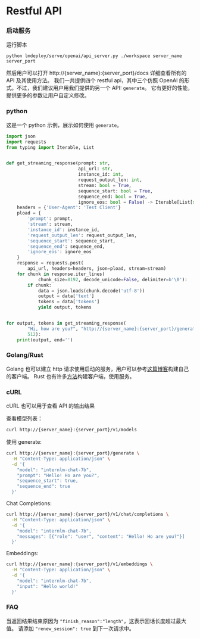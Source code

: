 # Restful API

### 启动服务

运行脚本

```shell
python lmdeploy/serve/openai/api_server.py ./workspace server_name server_port
```

然后用户可以打开 http://{server_name}:{server_port}/docs 详细查看所有的 API 及其使用方法。
我们一共提供四个 restful api，其中三个仿照 OpenAI 的形式。不过，我们建议用户用我们提供的另一个 API: `generate`。
它有更好的性能，提供更多的参数让用户自定义修改。

### python

这是一个 python 示例，展示如何使用 `generate`。

```python
import json
import requests
from typing import Iterable, List


def get_streaming_response(prompt: str,
                           api_url: str,
                           instance_id: int,
                           request_output_len: int,
                           stream: bool = True,
                           sequence_start: bool = True,
                           sequence_end: bool = True,
                           ignore_eos: bool = False) -> Iterable[List[str]]:
    headers = {'User-Agent': 'Test Client'}
    pload = {
        'prompt': prompt,
        'stream': stream,
        'instance_id': instance_id,
        'request_output_len': request_output_len,
        'sequence_start': sequence_start,
        'sequence_end': sequence_end,
        'ignore_eos': ignore_eos
    }
    response = requests.post(
        api_url, headers=headers, json=pload, stream=stream)
    for chunk in response.iter_lines(
            chunk_size=8192, decode_unicode=False, delimiter=b'\0'):
        if chunk:
            data = json.loads(chunk.decode('utf-8'))
            output = data['text']
            tokens = data['tokens']
            yield output, tokens


for output, tokens in get_streaming_response(
        "Hi, how are you?", "http://{server_name}:{server_port}/generate", 0,
        512):
    print(output, end='')
```

### Golang/Rust

Golang 也可以建立 http 请求使用启动的服务，用户可以参考[这篇博客](https://www.sohamkamani.com/golang/http-client/)构建自己的客户端。
Rust 也有许多[方法](https://blog.logrocket.com/best-rust-http-client/)构建客户端，使用服务。

### cURL

cURL 也可以用于查看 API 的输出结果

查看模型列表：

```bash
curl http://{server_name}:{server_port}/v1/models
```

使用 generate:

```bash
curl http://{server_name}:{server_port}/generate \
  -H "Content-Type: application/json" \
  -d '{
    "model": "internlm-chat-7b",
    "prompt": "Hello! Ho are you?",
    "sequence_start": true,
    "sequence_end": true
  }'
```

Chat Completions:

```bash
curl http://{server_name}:{server_port}/v1/chat/completions \
  -H "Content-Type: application/json" \
  -d '{
    "model": "internlm-chat-7b",
    "messages": [{"role": "user", "content": "Hello! Ho are you?"}]
  }'
```

Embeddings:

```bash
curl http://{server_name}:{server_port}/v1/embeddings \
  -H "Content-Type: application/json" \
  -d '{
    "model": "internlm-chat-7b",
    "input": "Hello world!"
  }'
```

### FAQ

当返回结果结束原因为 `"finish_reason":"length"`，这表示回话长度超过最大值。
请添加 `"renew_session": true` 到下一次请求中。
